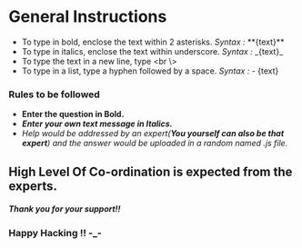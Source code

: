 # General Instructions <br />
- To type in bold, enclose the text within 2 asterisks. _Syntax :_    \*\*{text}\*\*
- To type in italics, enclose the text within underscore. _Syntax :_    \_{text}\_
- To type the text in a new line, type <br \\>
- To type in a list, type a hyphen followed by a space. _Syntax :_    \- {text}

### Rules to be followed
- **Enter the question in Bold.**
- ***Enter your own text message in Italics.***
- _Help would be addressed by an expert(***You yourself can also be that expert***) and the answer would be uploaded in a random named .js file._

## High Level Of Co-ordination is expected from the experts.
##### Thank you for your support!!
### Happy Hacking !! -_-
